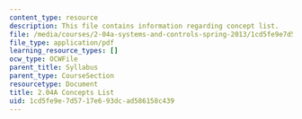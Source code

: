 ```yaml
---
content_type: resource
description: This file contains information regarding concept list.
file: /media/courses/2-04a-systems-and-controls-spring-2013/1cd5fe9e7d5717e693dcad586158c439_MIT2_04AS13_conceptslist.pdf
file_type: application/pdf
learning_resource_types: []
ocw_type: OCWFile
parent_title: Syllabus
parent_type: CourseSection
resourcetype: Document
title: 2.04A Concepts List
uid: 1cd5fe9e-7d57-17e6-93dc-ad586158c439
---
```

